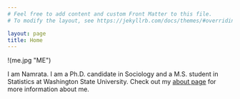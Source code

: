 ```yaml
---
# Feel free to add content and custom Front Matter to this file.
# To modify the layout, see https://jekyllrb.com/docs/themes/#overriding-theme-defaults

layout: page
title: Home
---
```

!(me.jpg "ME")

I am Namrata. I am a Ph.D. candidate in Sociology and a M.S. student in Statistics at Washington State University.
Check out my <a href="./about">about page</a> for more information about me.
   

